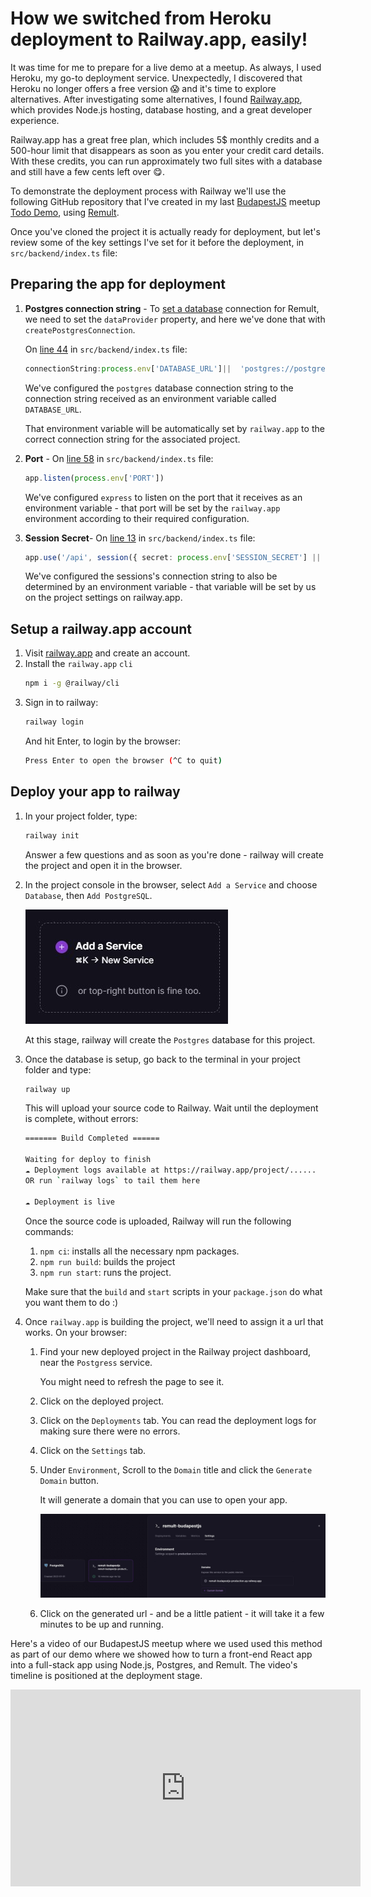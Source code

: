# How we switched from Heroku deployment to Railway.app, easily!

It was time for me to prepare for a live demo at a meetup. As always, I used Heroku, my go-to deployment service. Unexpectedly, I discovered that Heroku no longer offers a free version 😱 and it's time to explore alternatives. After investigating some alternatives, I found [Railway.app](https://railway.app), which provides Node.js hosting, database hosting, and a great developer experience.

Railway.app has a great free plan, which includes 5$ monthly credits and a 500-hour limit that disappears as soon as you enter your credit card details. With these credits, you can run approximately two full sites with a database and still have a few cents left over 😋.

To demonstrate the deployment process with Railway we'll use the following GitHub repository that I've created in my last [BudapestJS](https://www.meetup.com/budapest-js/) meetup [Todo Demo](https://github.com/noam-honig/budapestjs-meetup), using [Remult](https://remult.dev).

Once you've cloned the project it is actually ready for deployment, but let's review some of the key settings I've set for it before the deployment, in `src/backend/index.ts` file:


## Preparing the app for deployment
1. **Postgres connection string** - 
To [set a database](https://remult.dev/docs/databases.html#postgres) connection for Remult, we need to set the `dataProvider` property, and here we've done that with `createPostgresConnection`.
   
   On [line 44](https://github.com/noam-honig/budapestjs-meetup/blob/master/src/backend/index.ts#L44) in `src/backend/index.ts` file:
   ```ts
   connectionString:process.env['DATABASE_URL']||  'postgres://postgres:MASTERKEY@localhost/postgres'
   ```
   We've configured the `postgres` database connection string to the connection string received as an environment variable called `DATABASE_URL`. 
   
   That environment variable will be automatically set by `railway.app` to the correct connection string for the associated project.

2. **Port** - On [line 58](https://github.com/noam-honig/budapestjs-meetup/blob/master/src/backend/index.ts#L58) in `src/backend/index.ts` file:
   ```ts
   app.listen(process.env['PORT'])
   ```
   We've configured `express` to listen on the port that it receives as an environment variable - that port will be set by the `railway.app` environment according to their required configuration.

3. **Session Secret**- On [line 13](https://github.com/noam-honig/budapestjs-meetup/blob/master/src/backend/index.ts#L13)  in `src/backend/index.ts` file:
   ```ts
   app.use('/api', session({ secret: process.env['SESSION_SECRET'] || 'my secret' }))
   ```
   We've configured the sessions's connection string to also be determined by an environment variable - that variable will be set by us on the project settings on railway.app.

## Setup a railway.app account
1. Visit [railway.app](https://railway.app) and create an account.
2. Install the `railway.app` `cli` 
   ```sh
   npm i -g @railway/cli
   ``` 
3. Sign in to railway:
   ```sh
   railway login
   ```
   And hit Enter, to login by the browser:
   ```sh
   Press Enter to open the browser (^C to quit)
   ```

## Deploy your app to railway
1. In your project folder, type:
   ```sh
   railway init
   ```
   Answer a few questions and as soon as you're done - railway will create the project and open it in the browser.
2. In the project console in the browser, select `Add a Service` and choose `Database`, then `Add PostgreSQL`. 

   ![Add a Service in Railway.app](add-a-service-railway.jpg)

   At this stage, railway will create the `Postgres` database for this project.
3. Once the database is setup, go back to the terminal in your project folder and type:
   ```sh
   railway up
   ```
   This will upload your source code to Railway. Wait until the deployment is complete, without errors:
   ```sh
   ======= Build Completed ======

   Waiting for deploy to finish
   ☁️ Deployment logs available at https://railway.app/project/......
   OR run `railway logs` to tail them here

   ☁️ Deployment is live
   ```
   Once the source code is uploaded, Railway will run the following commands:
   1. `npm ci`: installs all the necessary npm packages.
   2. `npm run build`: builds the project
   3. `npm run start`: runs the project.

   Make sure that the `build` and `start` scripts in your `package.json` do what you want them to do :)
4. Once `railway.app` is building the project, we'll need to assign it a url that works. On your browser:
   1. Find your new deployed project in the Railway project dashboard, near the `Postgress` service. 

      You might need to refresh the page to see it.
   2. Click on the deployed project.
   3. Click on the `Deployments` tab. You can read the deployment logs for making sure there were no errors.
   4. Click on the `Settings` tab.
   5. Under `Environment`, Scroll to the `Domain` title and click the `Generate Domain` button. 
   
      It will generate a domain that you can use to open your app.

      ![Domain setting in Railway.app](adding-domain-railway.jpg)

   5. Click on the generated url - and be a little patient - it will take it a few minutes to be up and running.


Here's a video of our BudapestJS meetup where we used used this method as part of our demo where we showed how to turn a front-end React app into a full-stack app using Node.js, Postgres, and Remult. The video's timeline is positioned at the deployment stage.
<iframe width="560" height="315" src="https://www.youtube.com/embed/CnCaMQCu3Kc" title="Noam Honig - Writing full-stack code without repeating yourself" frameborder="0" allow="accelerometer; autoplay; clipboard-write; encrypted-media; gyroscope; picture-in-picture" allowfullscreen></iframe>